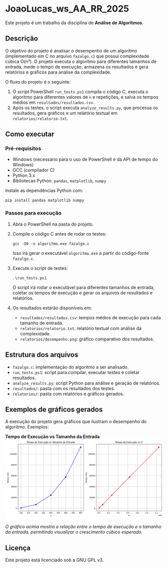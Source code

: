 # JoaoLucas_ws_AA_RR_2025

Este projeto é um trabalho da disciplina de **Análise de Algoritmos**.

## Descrição

O objetivo do projeto é analisar o desempenho de um algoritmo (implementado em C no arquivo `fazalgo.c`) que possui complexidade cúbica O(n³). O projeto executa o algoritmo para diferentes tamanhos de entrada, mede o tempo de execução, armazena os resultados e gera relatórios e gráficos para análise da complexidade.

O fluxo do projeto é o seguinte:
1. O script PowerShell `run_tests.ps1` compila o código C, executa o algoritmo para diferentes valores de `n` e repetições, e salva os tempos médios em `resultados/resultados.csv`.
2. Após os testes, o script executa `analyze_results.py`, que processa os resultados, gera gráficos e um relatório textual em `relatorios/relatorio.txt`.

## Como executar

### Pré-requisitos

- Windows (necessário para o uso de PowerShell e da API de tempo do Windows)
- GCC (compilador C)
- Python 3.x
- Bibliotecas Python: `pandas`, `matplotlib`, `numpy`

Instale as dependências Python com:
```
pip install pandas matplotlib numpy
```

### Passos para execução

1. Abra o PowerShell na pasta do projeto.

2. Compile o código C antes de rodar os testes:
   ```
   gcc -O0 -o algoritmo.exe fazalgo.c
   ```
   Isso irá gerar o executável `algoritmo.exe` a partir do código-fonte `fazalgo.c`.

3. Execute o script de testes:
   ```
   .\run_tests.ps1
   ```
   O script irá rodar o executável para diferentes tamanhos de entrada, coletar os tempos de execução e gerar os arquivos de resultados e relatórios.

4. Os resultados estarão disponíveis em:
   - `resultados/resultados.csv`: tempos médios de execução para cada tamanho de entrada.
   - `relatorios/relatorio.txt`: relatório textual com análise da complexidade.
   - `relatorios/desempenho.png`: gráfico comparativo dos resultados.

## Estrutura dos arquivos

- `fazalgo.c`: implementação do algoritmo a ser analisado.
- `run_tests.ps1`: script para compilar, executar testes e coletar resultados.
- `analyze_results.py`: script Python para análise e geração de relatórios.
- `resultados/`: pasta com os resultados dos testes.
- `relatorios/`: pasta com relatórios e gráficos gerados.

## Exemplos de gráficos gerados

A execução do projeto gera gráficos que ilustram o desempenho do algoritmo. Exemplos:

**Tempo de Execução vs Tamanho da Entrada**
![Tempo vs n](relatorios/desempenho.png)

_O gráfico acima mostra a relação entre o tempo de execução e o tamanho da entrada, permitindo visualizar o crescimento cúbico esperado._

## Licença

Este projeto está licenciado sob a GNU GPL v3.
